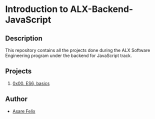 # Introduction to ALX-Backend-JavaScript

## Description

This repository contains all the projects done during the ALX Software Engineering program under the backend for JavaScript track.

## Projects

1. [0x00. ES6, basics](./0x00-ES6_basics)

## Author

- [Asare Felix](https://github.com/flexywork327/)
